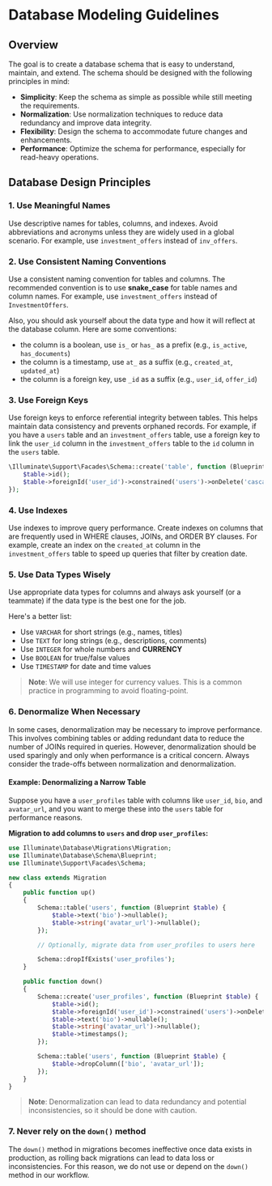 # Database Modeling Guidelines

## Overview

The goal is to create a database schema that is easy to understand, maintain, and extend. The schema should be designed
with the following principles in mind:

- **Simplicity**: Keep the schema as simple as possible while still meeting the requirements.
- **Normalization**: Use normalization techniques to reduce data redundancy and improve data integrity.
- **Flexibility**: Design the schema to accommodate future changes and enhancements.
- **Performance**: Optimize the schema for performance, especially for read-heavy operations.

## Database Design Principles

### 1. Use Meaningful Names

Use descriptive names for tables, columns, and indexes. Avoid abbreviations and acronyms unless they are widely used in
a global scenario. For example, use `investment_offers` instead of `inv_offers`.

### 2. Use Consistent Naming Conventions

Use a consistent naming convention for tables and columns. The recommended convention is to use **snake_case** for
table names and column names. For example, use `investment_offers` instead of `InvestmentOffers`.

Also, you should ask yourself about the data type and how it will reflect at the database column. Here are some
conventions:

* the column is a boolean, use `is_` or `has_` as a prefix (e.g., `is_active`, `has_documents`)
* the column is a timestamp, use `at_` as a suffix (e.g., `created_at`, `updated_at`)
* the column is a foreign key, use `_id` as a suffix (e.g., `user_id`, `offer_id`)

### 3. Use Foreign Keys

Use foreign keys to enforce referential integrity between tables. This helps maintain data consistency and prevents
orphaned records. For example, if you have a `users` table and an `investment_offers` table, use a foreign key to link
the `user_id` column in the `investment_offers` table to the `id` column in the `users` table.

```php
\Illuminate\Support\Facades\Schema::create('table', function (Blueprint $table) {)
    $table->id();
    $table->foreignId('user_id')->constrained('users')->onDelete('cascade');
});

```

### 4. Use Indexes

Use indexes to improve query performance. Create indexes on columns that are frequently used in WHERE clauses,
JOINs, and ORDER BY clauses. For example, create an index on the `created_at` column in the `investment_offers` table
to speed up queries that filter by creation date.

### 5. Use Data Types Wisely

Use appropriate data types for columns and always ask yourself (or a teammate) if the data type is the best one for the
job.

Here's a better list:

- Use `VARCHAR` for short strings (e.g., names, titles)
- Use `TEXT` for long strings (e.g., descriptions, comments)
- Use `INTEGER` for whole numbers and **CURRENCY**
- Use `BOOLEAN` for true/false values
- Use `TIMESTAMP` for date and time values

> **Note**: We will use integer for currency values. This is a common practice in programming to avoid floating-point.

### 6. Denormalize When Necessary

In some cases, denormalization may be necessary to improve performance. This involves combining tables or adding
redundant data to reduce the number of JOINs required in queries. However, denormalization should be used sparingly and
only when performance is a critical concern. Always consider the trade-offs between normalization and denormalization.

#### Example: Denormalizing a Narrow Table

Suppose you have a `user_profiles` table with columns like `user_id`, `bio`, and `avatar_url`, and you want to merge
these into the `users` table for performance reasons.

**Migration to add columns to `users` and drop `user_profiles`:**

```php
use Illuminate\Database\Migrations\Migration;
use Illuminate\Database\Schema\Blueprint;
use Illuminate\Support\Facades\Schema;

new class extends Migration
{
    public function up()
    {
        Schema::table('users', function (Blueprint $table) {
            $table->text('bio')->nullable();
            $table->string('avatar_url')->nullable();
        });

        // Optionally, migrate data from user_profiles to users here

        Schema::dropIfExists('user_profiles');
    }

    public function down()
    {
        Schema::create('user_profiles', function (Blueprint $table) {
            $table->id();
            $table->foreignId('user_id')->constrained('users')->onDelete('cascade');
            $table->text('bio')->nullable();
            $table->string('avatar_url')->nullable();
            $table->timestamps();
        });

        Schema::table('users', function (Blueprint $table) {
            $table->dropColumn(['bio', 'avatar_url']);
        });
    }
}
```

> **Note**: Denormalization can lead to data redundancy and potential inconsistencies, so it should be done with
> caution.

### 7. Never rely on the `down()` method

The `down()` method in migrations becomes ineffective once data exists in production, as rolling back migrations can
lead to data loss or inconsistencies. For this reason, we do not use or depend on the `down()` method in our workflow.
